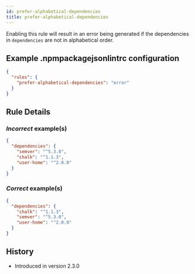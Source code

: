 ```yaml
---
id: prefer-alphabetical-dependencies
title: prefer-alphabetical-dependencies
---
```


Enabling this rule will result in an error being generated if the dependencies in `dependencies` are not in alphabetical order.

## Example .npmpackagejsonlintrc configuration

```json
{
  "rules": {
    "prefer-alphabetical-dependencies": "error"
  }
}
```

## Rule Details

### *Incorrect* example(s)

```json
{
  "dependencies": {
    "semver": "^5.3.0",
    "chalk": "^1.1.3",
    "user-home": "^2.0.0"
  }
}
```

### *Correct* example(s)

```json
{
  "dependencies": {
    "chalk": "^1.1.3",
    "semver": "^5.3.0",
    "user-home": "^2.0.0"
  }
}
```

## History

* Introduced in version 2.3.0
